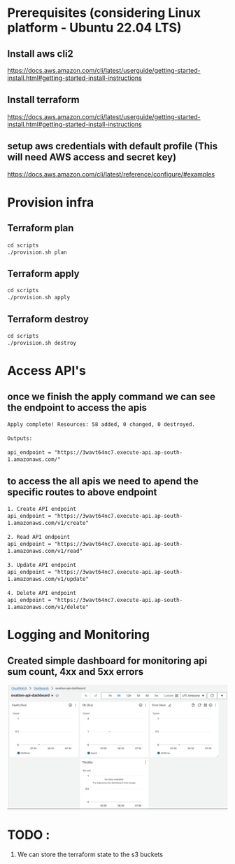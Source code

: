 # Prerequisites (considering Linux platform - Ubuntu 22.04 LTS)
## Install aws cli2
https://docs.aws.amazon.com/cli/latest/userguide/getting-started-install.html#getting-started-install-instructions

## Install terraform
https://docs.aws.amazon.com/cli/latest/userguide/getting-started-install.html#getting-started-install-instructions

## setup aws credentials with default profile (This will need AWS access and secret key)
https://docs.aws.amazon.com/cli/latest/reference/configure/#examples

# Provision infra
## Terraform plan
```shell
cd scripts
./provision.sh plan
```

## Terraform apply
```shell
cd scripts
./provision.sh apply
```

## Terraform destroy
```shell
cd scripts
./provision.sh destroy
```

# Access API's

## once we finish the apply command we can see the endpoint to access the apis
```
Apply complete! Resources: 58 added, 0 changed, 0 destroyed.

Outputs:

api_endpoint = "https://3wavt64nc7.execute-api.ap-south-1.amazonaws.com/"
```

## to access the all apis we need to apend the specific routes to above endpoint
```
1. Create API endpoint
api_endpoint = "https://3wavt64nc7.execute-api.ap-south-1.amazonaws.com/v1/create"

2. Read API endpoint
api_endpoint = "https://3wavt64nc7.execute-api.ap-south-1.amazonaws.com/v1/read"

3. Update API endpoint
api_endpoint = "https://3wavt64nc7.execute-api.ap-south-1.amazonaws.com/v1/update"

4. Delete API endpoint
api_endpoint = "https://3wavt64nc7.execute-api.ap-south-1.amazonaws.com/v1/delete"
```

# Logging and Monitoring

## Created simple dashboard for monitoring api sum count, 4xx and 5xx errors
![alt text](images/image1.png)

# TODO : 
1. We can store the terraform state to the s3 buckets

